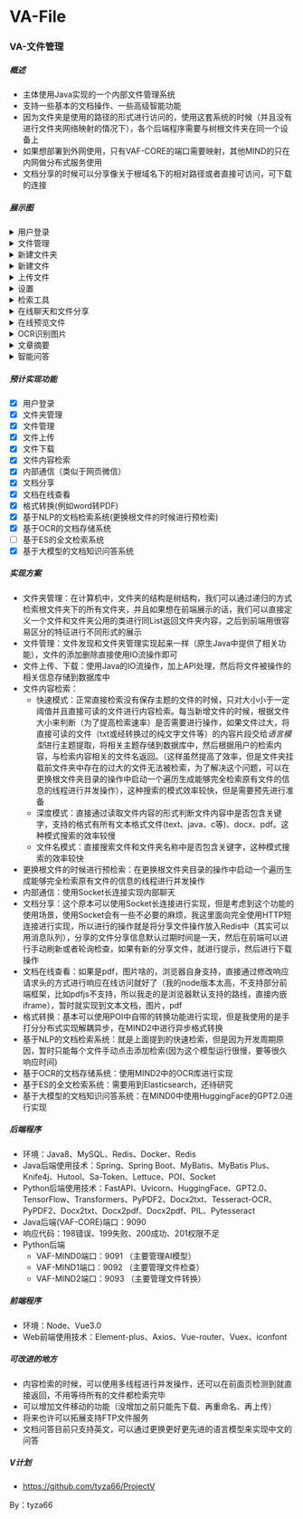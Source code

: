 # VA-File
### VA-文件管理

##### 概述
- 主体使用Java实现的一个内部文件管理系统
- 支持一些基本的文档操作、一些高级智能功能
- 因为文件夹是使用的路径的形式进行访问的，使用这套系统的时候（并且没有进行文件夹网络映射的情况下），各个后端程序需要与树根文件夹在同一个设备上
- 如果想部署到外网使用，只有VAF-CORE的端口需要映射，其他MIND的只在内网做分布式服务使用
- 文档分享的时候可以分享像关于根域名下的相对路径或者直接可访问，可下载的连接

##### 展示图
<details><summary>用户登录</summary>
<img src="./文档/图片/用户登录.png"/>
</details>
<details><summary>文件管理</summary>
<img src="./文档/图片/文件管理.png"/>
</details>
<details><summary>新建文件夹</summary>
<img src="./文档/图片/新建文件夹.png"/>
</details>
<details><summary>新建文件</summary>
<img src="./文档/图片/新建文件.png"/>
</details>
<details><summary>上传文件</summary>
<img src="./文档/图片/上传文件.png"/>
</details>
<details><summary>设置</summary>
<img src="./文档/图片/设置.jpeg"/>
</details>
<details><summary>检索工具</summary>
<img src="./文档/图片/检索工具.png"/>
</details>
<details><summary>在线聊天和文件分享</summary>
<img src="./文档/图片/在线聊天和文件分享.png"/>
</details>
<details><summary>在线预览文件</summary>
<img src="./文档/图片/在线预览文件.png"/>
</details>
<details><summary>OCR识别图片</summary>
<img src="./文档/图片/OCR识别图片.png"/>
</details>
<details><summary>文章摘要</summary>
<img src="./文档/图片/文章摘要.png"/>
</details>
<details><summary>智能问答</summary>
<img src="./文档/图片/智能问答.png"/>
</details>

##### 预计实现功能
- [X] 用户登录
- [X] 文件夹管理
- [X] 文件管理
- [X] 文件上传
- [X] 文件下载
- [X] 文件内容检索
- [X] 内部通信（类似于网页微信）
- [X] 文档分享
- [X] 文档在线查看
- [X] 格式转换(例如word转PDF)
- [X] 基于NLP的文档检索系统(更换根文件的时候进行预检索)
- [X] 基于OCR的文档存储系统
- [ ] 基于ES的全文检索系统
- [X] 基于大模型的文档知识问答系统

##### 实现方案
- 文件夹管理：在计算机中，文件夹的结构是树结构，我们可以通过递归的方式检索根文件夹下的所有文件夹，并且如果想在前端展示的话，我们可以直接定义一个文件和文件夹公用的类进行同List返回文件夹内容，之后到前端用很容易区分的特征进行不同形式的展示
- 文件管理：文件发现和文件夹管理实现起来一样（原生Java中提供了相关功能），文件的添加删除直接使用IO流操作即可
- 文件上传、下载：使用Java的IO流操作，加上API处理，然后将文件被操作的相关信息存储到数据库中
- 文件内容检索：
    - 快速模式：正常直接检索没有保存主题的文件的时候，只对大小小于一定阈值并且直接可读的文件进行内容检索。每当新增文件的时候，根据文件大小来判断（为了提高检索速率）是否需要进行操作，如果文件过大，将直接可读的文件（txt或经转换过的纯文字文件等）的内容片段交给*语言模型*进行主题提取，将相关主题存储到数据库中，然后根据用户的检索内容，与检索内容相关的文件名返回。（这样虽然提高了效率，但是文件夹挂载前文件夹中存在的过大的文件无法被检索，为了解决这个问题，可以在更换根文件夹目录的操作中启动一个遍历生成能够完全检索原有文件的信息的线程进行并发操作），这种搜索的模式效率较快，但是需要预先进行准备
    - 深度模式：直接通过读取文件内容的形式判断文件内容中是否包含关键字，支持的格式有所有文本格式文件(text、java、c等)、docx、pdf。这种模式搜索的效率较慢
    - 文件名模式：直接搜索文件和文件夹名称中是否包含关键字，这种模式搜索的效率较快
- 更换根文件的时候进行预检索：在更换根文件夹目录的操作中启动一个遍历生成能够完全检索原有文件的信息的线程进行并发操作
- 内部通信：使用Socket长连接实现内部聊天
- 文档分享：这个原本可以使用Socket长连接进行实现，但是考虑到这个功能的使用场景，使用Socket会有一些不必要的麻烦，我这里面向完全使用HTTP短连接进行实现，所以进行的操作就是将分享文件操作放入Redis中（其实可以用消息队列），分享的文件分享信息默认过期时间是一天，然后在前端可以进行手动刷新或者轮询检查，如果有新的分享文件，就进行提示，然后进行下载操作
- 文档在线查看：如果是pdf，图片啥的，浏览器自身支持，直接通过修改响应请求头的方式进行响应在线访问就好了（我的node版本太高，不支持部分前端框架，比如pdfjs不支持，所以我走的是浏览器默认支持的路线，直接内嵌iframe），暂时就实现到文本文档，图片，pdf
- 格式转换：基本可以使用POI中自带的转换功能进行实现，但是我使用的是手打分分布式实现解耦异步，在MIND2中进行异步格式转换
- 基于NLP的文档检索系统：就是上面提到的快速检索，但是因为开发周期原因，暂时只能每个文件手动点击添加检索(因为这个模型运行很慢，要等很久响应时间)
- 基于OCR的文档存储系统：使用MIND2中的OCR库进行实现
- 基于ES的全文检索系统：需要用到Elasticsearch，还待研究
- 基于大模型的文档知识问答系统：在MIND0中使用HuggingFace的GPT2.0进行实现

##### 后端程序
- 环境：Java8、MySQL、Redis、Docker、Redis
- Java后端使用技术：Spring、Spring Boot、MyBatis、MyBatis Plus、Knife4j、Hutool、Sa-Token、Lettuce、POI、Socket
- Python后端使用技术：FastAPI、Uvicorn、HuggingFace、GPT2.0、TensorFlow、Transformers、PyPDF2、Docx2txt、Tesseract-OCR、PyPDF2、Docx2txt、Docx2pdf、Docx2pdf、PIL、Pytesseract
- Java后端(VAF-CORE)端口：9090
- 响应代码：198错误、199失败、200成功、201权限不足
- Python后端
    - VAF-MIND0端口：9091 （主要管理AI模型）
    - VAF-MIND1端口：9092 （主要管理文件检查）
    - VAF-MIND2端口：9093 （主要管理文件转换）

##### 前端程序
- 环境：Node、Vue3.0
- Web前端使用技术：Element-plus、Axios、Vue-router、Vuex、iconfont

##### 可改进的地方
- 内容检索的时候，可以使用多线程进行并发操作，还可以在前面页检测到就直接返回，不用等待所有的文件都检索完毕
- 可以增加文件移动的功能（没增加之前只能先下载、再重命名、再上传）
- 将来也许可以拓展支持FTP文件服务
- 文档问答目前只支持英文，可以通过更换更好更先进的语言模型来实现中文的问答

##### V计划
- https://github.com/tyza66/ProjectV

By：tyza66
